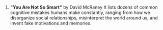 1. **"You Are Not So Smart"** by David McRaney
It lists dozens of common cognitive mistakes humans make constantly, ranging from how we disorganize social relationships, misinterpret the world around us, and invent fake motivations and memories.
